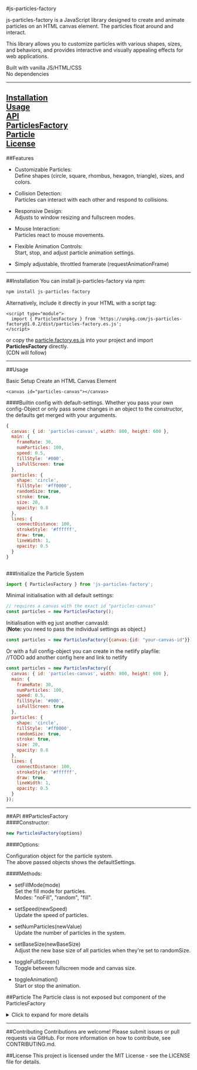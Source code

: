 #js-particles-factory

js-particles-factory is a JavaScript library designed to create and animate particles on an HTML canvas element. The particles float around and interact.<br>

This library allows you to customize particles with various shapes, sizes, and behaviors, and provides interactive and visually appealing effects for web applications.

Built with vanilla JS/HTML/CSS<br>
No dependencies

---

[Installation](##Installation)<br>
[Usage](##Usage)<br>
[API](##API)<br>
[ParticlesFactory](##ParticlesFactory)<br>
[Particle](##Particle)<br>
[License](##License)<br>
---

##Features

* Customizable Particles:<br>
Define shapes (circle, square, rhombus, hexagon, triangle), sizes, and colors.

* Collision Detection:<br>
Particles can interact with each other and respond to collisions.

* Responsive Design:<br>
Adjusts to window resizing and fullscreen modes.

* Mouse Interaction:<br>
Particles react to mouse movements.

* Flexible Animation Controls:<br>
Start, stop, and adjust particle animation settings.

* Simply adjustable, throttled  framerate (requestAnimationFrame)


---
##Installation
You can install js-particles-factory via npm:

```js
npm install js-particles-factory
```
Alternatively, include it directly in your HTML with a script tag:
```
<script type="module">
  import { ParticlesFactory } from 'https://unpkg.com/js-particles-factory@1.0.2/dist/particles-factory.es.js';
</script>
```
or copy the [particle.factory.es.js](./minified/particles-factory.es.js) into your project and import **ParticlesFactory** directly.<br>
(CDN will follow)

---
##Usage

Basic Setup
Create an HTML Canvas Element

```
<canvas id="particles-canvas"></canvas>
```
####Builtin config with default-settings.
Whether you pass your own config-Object or only pass some changes in an object to the constructor, the defaults get merged with your arguments.

```js
{
  canvas: { id: 'particles-canvas', width: 800, height: 600 },
  main: {
    frameRate: 30,
    numParticles: 100,
    speed: 0.5,
    fillStyle: '#000',
    isFullScreen: true
  },
  particles: {
    shape: 'circle',
    fillStyle: '#ff0000',
    randomSize: true,
    stroke: true,
    size: 20,
    opacity: 0.8
  },
  lines: {
    connectDistance: 100,
    strokeStyle: '#ffffff',
    draw: true,
    lineWidth: 1,
    opacity: 0.5
  }
}



```
###Initialize the Particle System

```js
import { ParticlesFactory } from 'js-particles-factory';
```
Minimal initialisation with all default settings:
```js
// requires a canvas with the exact id "particles-canvas"
const particles = new ParticlesFactory();
```
Initialisation with eg just another canvasId:<br>
(**Note:** you need to pass the individual settings as object.)
```js
const particles = new ParticlesFactory({canvas:{id: "your-canvas-id"}});
```
Or with a full config-object you can create in the netlify playfile:<br>
//TODO add another config here and link to netlify
```js
const particles = new ParticlesFactory({
  canvas: { id: 'particles-canvas', width: 800, height: 600 },
  main: {
    frameRate: 30,
    numParticles: 100,
    speed: 0.5,
    fillStyle: '#000',
    isFullScreen: true
  },
  particles: {
    shape: 'circle',
    fillStyle: '#ff0000',
    randomSize: true,
    stroke: true,
    size: 20,
    opacity: 0.8
  },
  lines: {
    connectDistance: 100,
    strokeStyle: '#ffffff',
    draw: true,
    lineWidth: 1,
    opacity: 0.5
  }
});
```
---

##API
##ParticlesFactory<br>
####Constructor:

```js
new ParticlesFactory(options)
```
####Options:

Configuration object for the particle system.<br>
The above passed objects shows the defaultSettings.

####Methods:

  * setFillMode(mode)<br>
Set the fill mode for particles.<br>
Modes: "noFill", "random", "fill".

  * setSpeed(newSpeed)<br>
Update the speed of particles.

  * setNumParticles(newValue)<br>
Update the number of particles in the system.

  * setBaseSize(newBaseSize)<br>
Adjust the new base size of all particles when they're set to randomSize.

  * toggleFullScreen()<br>
Toggle between fullscreen mode and canvas size.

  * toggleAnimation()<br>
Start or stop the animation.



##Particle
The Particle class is not exposed but component of the ParticlesFactory
<details>
  <summary>Click to expand for more details</summary>

###Constructor:
```js
new Particle(canvas, x, y, size, speed, fillStyle)
```
canvas: The canvas element.<br>
x: X-coordinate of the particle.<br>
y: Y-coordinate of the particle.<br>
size: Size (diameter) of the particle.<br>
speed: Movement speed of the particle.<br>
fillStyle: Color of the particle.<br>

###Methods:

drawParticle(fillColor, opacity, size, shape, strokeStyle)<br>
Draw the particle on the canvas.

keepInBoundaries(drawParticles)<br>
Ensure the particle stays within the canvas boundaries.

particlesCollision(isRandomSize, commonSize, particle, otherParticle, distance)<br>
Handle collisions between particles.

updateCoords(drawParticles)<br>
Recalculate the particle’s coordinates.

updateSpeed(speed)<br>
Update the particle’s speed (on collision).

handleMouseMove(event, mouseDistance, canvasX, canvasY)<br>
Handle the particle's behavior when the mouse moves nearby.

##Configuration Options
####Canvas
id: ID of the canvas element.<br>
width: Width of the canvas.<br>
height: Height of the canvas.<br>
####Main
frameRate: Animation frame rate.<br>
numParticles: Number of particles to generate.<br>
speed: Base speed of particles.<br>
mouseDistance: Distance within which particles react to the mouse.<br>
fillStyle: Background color of the canvas.<br>
isFullScreen: Toggle fullscreen mode.<br>
isResponsive: Adjust canvas size on window resize.<br>


####Particles
shape: Shape of the particles.<br>
fillStyle: Base color of particles.<br>
randomFill: Whether particles have random colors.<br>
noFill: Whether particles are transparent.<br>
stroke: Whether particles have a stroke.<br>
size: Base size of particles.<br>
randomSize: Whether particles have random sizes.<br>
draw: Whether to draw particles.<br>
collision: Whether to detect collisions.<br>
opacity: Opacity of particles.<br>

####Lines
connectDistance: Distance within which lines are drawn between particles.<br>
strokeStyle: Color of the lines.<br>
draw: Whether to draw lines.<br>
lineWidth: Width of the lines.<br>
opacity: Opacity of the lines.<br>

</details>

---
##Contributing
Contributions are welcome! Please submit issues or pull requests via GitHub. For more information on how to contribute, see CONTRIBUTING.md.

##License
This project is licensed under the MIT License - see the LICENSE file for details.
